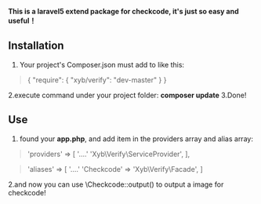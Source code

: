 **This is a laravel5 extend package for checkcode, it's just so easy and useful！**

## Installation 

 1. Your project's Composer.json must add to like this:

     

> {
	"require": {
		"xyb/verify": "dev-master"
	}
> }

 2.execute command under your project folder: **composer update**
 3.Done!

## Use ##

 1. found your **app.php**, and add item in the providers array and alias array:

 

> 'providers' => [
        '....'
        'Xyb\Verify\ServiceProvider',
],

> 'aliases' => [
	'....'
	'Checkcode' => 'Xyb\Verify\Facade',
]

2.and now you can use \Checkcode::output() to output a image for checkcode!

 


	
